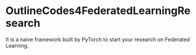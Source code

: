 # OutlineCodes4FederatedLearningResearch
It is a naive framework built by PyTorch to start your research on Federated Learning.


